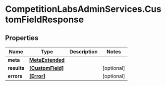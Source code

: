 # CompetitionLabsAdminServices.CustomFieldResponse

## Properties

Name | Type | Description | Notes
------------ | ------------- | ------------- | -------------
**meta** | [**MetaExtended**](MetaExtended.md) |  | 
**results** | [**[CustomField]**](CustomField.md) |  | [optional] 
**errors** | [**[Error]**](Error.md) |  | [optional] 


